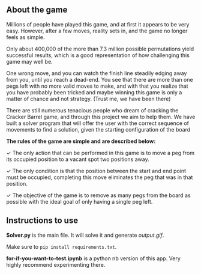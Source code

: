 ## About the game 

Millions of people have  played this game, and at first it appears to be very easy. However, after a few moves, 
reality sets in, and the game no longer feels as simple. 

Only about 400,000 of the more  than 7.3 million possible permutations yield successful results, which is a good 
representation of how challenging this game may well be. 

One wrong move, and you can watch the finish line steadily edging away from you, until you reach a dead-end. You 
see that there are more than one pegs left with no more valid moves to make, and with 
that you realize that you have probably been tricked and maybe winning this game is 
only a matter of chance and not strategy. (Trust me, we have been there)

There are still numerous tenacious people who dream of cracking the Cracker Barrel 
game, and through this project we aim to help them. We have built a solver program 
that will offer the user with the correct sequence of movements to find a solution, given 
the starting configuration of the board

**The rules of the game are simple and are described below:**

✓ The only action that can be performed in this game is to move a peg from its 
occupied position to a vacant spot two positions away.

✓ The only condition is that the position between the start and end point must be 
occupied, completing this move eliminates the peg that was in that position.

✓ The objective of the game is to remove as many pegs from the board as possible 
with the ideal goal of only having a single peg left.

## Instructions to use

**Solver.py** is the main file. It will solve it and generate *output.gif*.

Make sure to ```pip install requirements.txt```.

**for-if-you-want-to-test.ipynb** is a python nb version of this app. Very highly recommend experimenting there.

